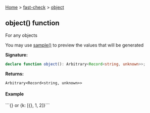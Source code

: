 [Home](/) &gt; [fast-check](../fast-check.md) &gt; [object](object_1.md)

## object() function

For any objects

You may use [sample()](sample_1.md) to preview the values that will be generated

<b>Signature:</b>

```typescript
declare function object(): Arbitrary<Record<string, unknown>>;
```
<b>Returns:</b>

`Arbitrary<Record<string, unknown>>`

#### Example

\`\`\`<!-- -->{<!-- -->} or {<!-- -->k: \[{<!-- -->}<!-- -->, 1, 2\]<!-- -->}<!-- -->\`\`\`

